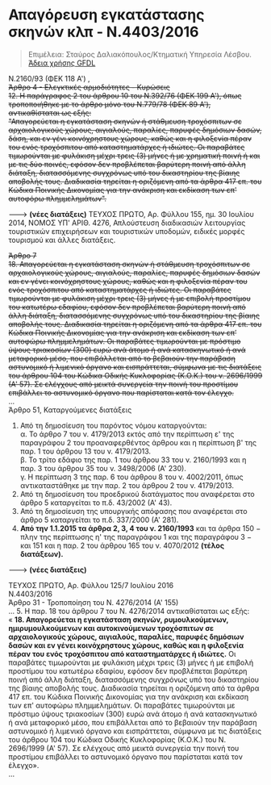 # Απαγόρευση εγκατάστασης σκηνών κλπ -  Ν.4403/2016

>Επιμέλεια: Σταύρος Δαλιακόπουλος/Κτηματική Υπηρεσία Λέσβου. [Άδεια χρήσης GFDL](http://www.gnu.org/licenses/fdl.html)

Ν.2160/93 (ΦΕΚ 118 Α') ,  
~~Άρθρο 4 - Ελεγκτικές αρμοδιότητες - Κυρώσεις  
12\. Η παράγραφος 2 του άρθρου 10 του Ν.392/76 (ΦΕΚ 199 Α'), όπως τροποποιήθηκε με το άρθρο μόνο του Ν.779/78 (ΦΕΚ 89 Α'), αντικαθίσταται ως εξής:  
"Απαγορεύεται η εγκατάσταση σκηνών ή στάθμευση τροχόσπιτων σε αρχαιολογικούς χώρους, αιγιαλούς, παραλίες, παρυφές δημόσιων δασών, δάση, και εν γένι κοινόχρηστους χώρους, καθώς και η φιλοξενία πέραν του ενός τροχόσπιτου από καταστηματάρχες ή ιδιώτες. Οι παραβάτες τιμωρούνται με φυλάκιση μέχρι τρεις (3) μήνες ή με χρηματική ποινή ή και με τις δύο ποινές, εφόσον δεν προβλέπεται βαρύτερη ποινή από άλλη διάταξη, διατασσόμενης συγχρόνως υπό του δικαστηρίου της βίαιης αποβολής τους. Διαδικασία τηρείται η οριζόμενη από τα άρθρα 417 επ. του Κώδικα Ποινικής Δικονομίας για την ανάκριση και εκδίκαση των επ' αυτοφόρω πλημμελημάτων".~~

---> **(νέες διατάξεις)** ΤΕΥΧΟΣ ΠΡΩΤΟ, Αρ. Φύλλου 155, ημ. 30 Ιουλίου 2014, ΝΟΜΟΣ ΥΠ' ΑΡΙΘ. 4276, Απλούστευση διαδικασιών λειτουργίας τουριστικών επιχειρήσεων και τουριστικών υποδομών, ειδικές μορφές τουρισμού και άλλες διατάξεις.

~~Άρθρο 7  
18. Απαγορεύεται η εγκατάσταση σκηνών ή στάθμευση τροχόσπιτων σε αρχαιολογικούς χώρους, αιγιαλούς, παραλίες, παρυφές δημόσιων δασών και εν γένει κοινόχρηστους χώρους, καθώς και η φιλοξενία πέραν του ενός τροχόσπιτου από καταστηματάρχες ή ιδιώτες. Οι παραβάτες τιμωρούνται με φυλάκιση μέχρι τρεις (3) μήνες ή με επιβολή προστίμου του κατωτέρω εδαφίου, εφόσον δεν προβλέπεται βαρύτερη ποινή από άλλη διάταξη, διατασσόμενης συγχρόνως υπό του δικαστηρίου της βίαιης αποβολής τους. Διαδικασία τηρείται η οριζόμενη από τα άρθρα 417 επ. του Κώδικα Ποινικής Δικονομίας για την ανάκριση και εκδίκαση των επ’ αυτοφώρω πλημμελημάτων. Οι παραβάτες τιμωρούνται με πρόστιμο ύψους τριακοσίων (300) ευρώ ανά άτομο ή ανά κατασκηνωτικό ή ανά μεταφορικό μέσο, που επιβάλλεται από το βεβαιούν την παράβαση αστυνομικό ή λιμενικό όργανο και εισπράττεται, σύμφωνα με τις διατάξεις του άρθρου 104 του Κώδικα Οδικής Κυκλοφορίας (Κ.Ο.Κ.) του ν. 2696/1999 (Α' 57). Σε ελέγχους από μεικτά συνεργεία την ποινή του προστίμου επιβάλλει το αστυνομικό όργανο που παρίσταται κατά τον έλεγχο.~~  
...  
Άρθρο 51, Καταργούμενες διατάξεις  
1. Από τη δημοσίευση του παρόντος νόμου καταργούνται:  
α. Το άρθρο 7 του ν. 4179/2013 εκτός από την περίπτωση ε' της παραγράφου 2 του προαναφερθέντος άρθρου και η περίπτωση β' της παρ. 1 του άρθρου 13 του ν. 4179/2013.  
β. Το τρίτο εδάφιο της παρ. 1 του άρθρου 33 του ν. 2160/1993 και η παρ. 3 του άρθρου 35 του ν. 3498/2006 (Α' 230).  
γ. Η περίπτωση 3 της παρ. 6 του άρθρου 8 του ν. 4002/2011, όπως αντικαταστάθηκε με την παρ. 2 του άρθρου 2 του ν. 4179/2013.  
2. Από τη δημοσίευση του προεδρικού διατάγματος που αναφέρεται στο άρθρο 5 καταργείται το π.δ. 43/2002 (Α' 43).  
3. Από τη δημοσίευση της υπουργικής απόφασης που αναφέρεται στο άρθρο 5 καταργείται το π.δ. 337/2000 (Α' 281).  
4. **Από την 1.1.2015 τα άρθρα 2, 3, 4 του ν. 2160/1993** και τα άρθρα 150 − πλην της περίπτωσης η' της παραγράφου 1 και της παραγράφου 3 − και 151 και η παρ. 2 του άρθρου 165 του ν. 4070/2012 **(τέλος διατάξεων).**  

---> **(νέες διατάξεις)**
 
ΤΕΥΧΟΣ ΠΡΩΤΟ, Αρ. Φύλλου 125/7 Ιουλίου 2016  
Ν.4403/2016  
Άρθρο 31 - Τροποποίηση του Ν. 4276/2014 (Α' 155)  
...
5. Η παρ. 18 του άρθρου 7 του Ν. 4276/2014 αντικαθίσταται ως εξής:  
« **18\. Απαγορεύεται η εγκατάσταση σκηνών, ρυμουλκούμενων, ημιρυμουλκούμενων και αυτοκινούμενων τροχόσπιτων σε αρχαιολογικούς χώρους, αιγιαλούς, παραλίες, παρυφές δημόσιων δασών και εν γένει κοινόχρηστους χώρους, καθώς και η φιλοξενία πέραν του ενός τροχόσπιτου από καταστηματάρχες ή ιδιώτες.** Οι παραβάτες τιμωρούνται με φυλάκιση μέχρι τρεις (3) μήνες ή με επιβολή προστίμου του κατωτέρω εδαφίου, εφόσον δεν προβλέπεται βαρύτερη ποινή από άλλη διάταξη, διατασσόμενης συγχρόνως υπό του δικαστηρίου της βίαιης αποβολής τους. Διαδικασία τηρείται η οριζόμενη από τα άρθρα 417 επ. του Κώδικα Ποινικής Δικονομίας για την ανάκριση και εκδίκαση των επ' αυτοφώρω πλημμελημάτων. Οι παραβάτες τιμωρούνται με πρόστιμο ύψους τριακοσίων (300) ευρώ ανά άτομο ή ανά κατασκηνωτικό ή ανά μεταφορικό μέσο, που επιβάλλεται από το βεβαιούν την παράβαση αστυνομικό ή λιμενικό όργανο και εισπράττεται, σύμφωνα με τις διατάξεις του άρθρου 104 του Κώδικα Οδικής Κυκλοφορίας (Κ.Ο.Κ.) του Ν. 2696/1999 (Α' 57). Σε ελέγχους από μεικτά συνεργεία την ποινή του προστίμου επιβάλλει το αστυνομικό όργανο που παρίσταται κατά τον έλεγχο».  
...
